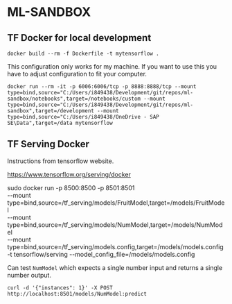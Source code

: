 # ML-SANDBOX

## TF Docker for local development

<!-- Docker build -->

`docker build --rm -f Dockerfile -t mytensorflow .`

This configuration only works for my machine. If you want to use this you have to adjust configuration to fit your computer.

`docker run --rm -it -p 6006:6006/tcp -p 8888:8888/tcp --mount type=bind,source="C:/Users/i849438/Development/git/repos/ml-sandbox/notebooks",target=/notebooks/custom --mount type=bind,source="C:/Users/i849438/Development/git/repos/ml-sandbox",target=/development --mount type=bind,source="C:/Users/i849438/OneDrive - SAP SE\Data",target=/data mytensorflow`

## TF Serving Docker

Instructions from tensorflow website.

https://www.tensorflow.org/serving/docker

<!-- sudo docker run -p 8501:8501 --mount type=bind,source=/tf_serving/models/FruitModel,target=/models/FruitModel \
-e MODEL_NAME=FruitModel -t tensorflow/serving -->

sudo docker run -p 8500:8500 -p 8501:8501 \
 --mount type=bind,source=/tf_serving/models/FruitModel,target=/models/FruitModel \
 --mount type=bind,source=/tf_serving/models/NumModel,target=/models/NumModel \
 --mount type=bind,source=/tf_serving/models.config,target=/models/models.config \
 -t tensorflow/serving --model_config_file=/models/models.config

Can test `NumModel` which expects a single number input and returns a single number output.

`curl -d '{"instances": 1}' -X POST http://localhost:8501/models/NumModel:predict`
